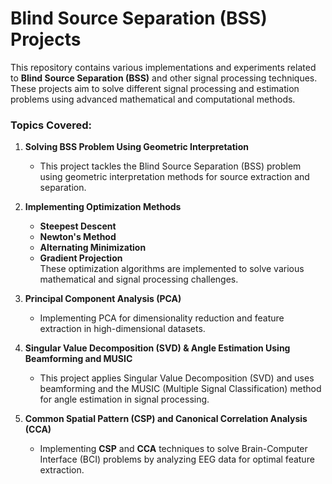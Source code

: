 # Blind Source Separation (BSS) Projects

This repository contains various implementations and experiments related to **Blind Source Separation (BSS)** and other signal processing techniques. These projects aim to solve different signal processing and estimation problems using advanced mathematical and computational methods.

### Topics Covered:

1. **Solving BSS Problem Using Geometric Interpretation**  
   - This project tackles the Blind Source Separation (BSS) problem using geometric interpretation methods for source extraction and separation.

2. **Implementing Optimization Methods**  
   - **Steepest Descent**
   - **Newton's Method**
   - **Alternating Minimization**
   - **Gradient Projection**  
   These optimization algorithms are implemented to solve various mathematical and signal processing challenges.

3. **Principal Component Analysis (PCA)**  
   - Implementing PCA for dimensionality reduction and feature extraction in high-dimensional datasets.

4. **Singular Value Decomposition (SVD) & Angle Estimation Using Beamforming and MUSIC**  
   - This project applies Singular Value Decomposition (SVD) and uses beamforming and the MUSIC (Multiple Signal Classification) method for angle estimation in signal processing.

5. **Common Spatial Pattern (CSP) and Canonical Correlation Analysis (CCA)**  
   - Implementing **CSP** and **CCA** techniques to solve Brain-Computer Interface (BCI) problems by analyzing EEG data for optimal feature extraction.






